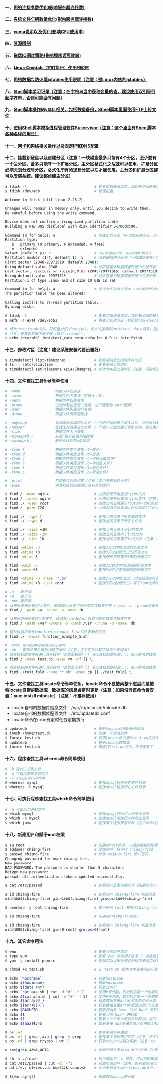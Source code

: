 #### 一、[网络连接参数优化(影响服务器连接数)][1]
#### 二、[系统文件句柄数量优化(影响服务器连接数)][2]
#### 三、[numa说明以及优化(影响CPU使用率)][3]
#### 四、[资源限制][4]
#### 五、[磁盘IO调度策略(影响程序读写效率)][5]
#### 六、[Linux Crontab（定时执行）使用和说明][7]
#### 七、[网络数据包防火墙iptables使用说明（注意：是Linux内核的iptables）][9]
#### 八、[Shell脚本学习记录（注意：在字符串当中获取变量的值，建议使用双引号引起字符串，否则可能会有问题）][8]
#### 九、[Shell脚本操作MySQL相关，包括数据备份，Sheel脚本里面使用FTP上传文件][10]
#### 十、[使用Shell脚本模拟进程管理软件Supervisor（注意：这个里面有Sheel脚本各种各样的用法）][11]
#### 十一、[网卡和网络相关操作以及固定IP和DNS配置][12]
#### 十二、挂载新硬盘以及创建分区（注意：一块磁盘最多只能有4个分区，至少要有一个主分区，最多只能有一个扩展分区。主分区格式化之后就可以使用，扩展分区必须先划分逻辑分区，格式化所有的逻辑分区以后才能使用。主分区和扩展分区都可以安装系统。建议都创建主分区）
```bash
$ fdisk -l                               # 查看机器硬盘信息，找到新添加的硬盘名称
$ fdisk /dev/sdb                         # 管理磁盘

Welcome to fdisk (util-linux 2.23.2).

Changes will remain in memory only, until you decide to write them.
Be careful before using the write command.

Device does not contain a recognized partition table
Building a new DOS disklabel with disk identifier 0x700dc500.

Command (m for help): n                  # 创建新的分区（n=创建新的分区，d=删除分区，p=列出分区列表，w=保存分区信息并退出，q=退出而不保存）
Partition type:
   p   primary (0 primary, 0 extended, 4 free)
   e   extended
Select (default p): p                    #（p=创建主分区，e=创建扩展分区）
Partition number (1-4, default 1): 1     # 当前磁盘的分区号（一块磁盘最多4个分区，所以最大是4，详情请看上面的注意事项）
First sector (2048-20971519, default 2048): 
Using default value 2048                 # 分区容量从磁盘容量的哪个位置开始
Last sector, +sectors or +size{K,M,G} (2048-20971519, default 20971519): 
Using default value 20971519             # 分区容量到磁盘容量的哪个位置结束
Partition 1 of type Linux and of size 10 GiB is set

Command (m for help): w                  # 保存分区信息并退出（n=创建新的分区，d=删除分区，p=列出分区列表，w=保存分区信息并退出，q=退出而不保存）
The partition table has been altered!

Calling ioctl() to re-read partition table.
Syncing disks.

$ fdisk -l                               # 查看机器硬盘信息，找到新添加的硬盘和分区名称
$ mkfs -t ext4 /dev/sdb1                 # 格式化新建分区（将新建分区/dev/sdb1格式化成ext4格式）

# 修改/etc/fstab文件，将磁盘分区/dev/sdb1，永久的挂载到/mnt/test_data目录，磁盘格式是ext4
# 注意：要重启机器才能生效（命令：reboot）
$ echo /dev/sdb1 /mnt/test_data ext4 defaults 0 0 >> /etc/fstab                       
```

#### 十三、修改时区（注意：建议系统安装时要设置好）
```bash
$ timedatectl list-timezones             # 查看系统所支持的所有时区
$ ls -l /etc/localtime                   # 查看系统当前时区
$ timedatectl set-timezone Asia/Shanghai # 修改为中国上海时区（注意：系统所支持的时区里面没有北京）
```

#### 十四、文件查找工具find简单使用
```bash
# -name                根据文件名查找
# -iname               根据文件名查找（忽略大小写）
# -perm                根据文件权限查找
# -prune               过滤掉某些目录（注意：这个要配合-path使用）
# -user                根据文件所属用户查找
# -group               根据文件所属组查找

# -nogroup             查找无有效属组的文件（一个组开始创建了很多文件，后来组被删除了，这些文件就是无有效属组的文件）
# -nouser              查找无有效属主的文件（一个用户开始创建了很多文件，后来用户被删除了，这些文件就是无有效属主的文件）
# -size                根据文件大小查找
# -mindepth n          从第n级子目录开始搜索
# -maxdepth n          最多查找到第n级目录

# -type f              根据文件类型查找（f=文件）
# -type d              根据文件类型查找（d=目录）
# -type c              根据文件类型查找（c=字符设备文件）
# -type b              根据文件类型查找（b=块设备文件）
# -type l              根据文件类型查找（l=链接文件）
# -type p              根据文件类型查找（p=管道文件）

# -print               打印查找后的结果（注意：这个参数是默认的）
# -exec                对查找后的结果进行其它命令操作

$ find / -name nginx                     # 从根目录开始查找nginx文件
$ find / -iname nginx                    # 从根目录开始查找nginx文件（忽略大小写）
$ find ./ -user root                     # 查找当前目录属于root用户的所有文件
$ find / -perm 776                       # 从根目录开始查找文件权限是777的文件

$ find ./ -type f                        # 查找当前目录下所有普通文件
$ find ./ -type d                        # 查找当前目录下所有文件夹

$ find ./ -size +1M                      # 查找当前目录大于lM的文件
$ find ./ -size -1M                      # 查找当前目录小于lM的文件
$ find ./ -size 1k                       # 查找当前目录等于lk的文件（注意：不能精确匹配大于等于1M（兆）的文件）

$ find -mtime -3                         # 查找3天之内修改过的所有文件
$ find -mtime +3                         # 查找3天之前修改过的所有文件
$ find -mtime 3                          # 查找修改天数等于3天的所有文件

$ find -mmin -3                          # 查找3分钟之内修改过的所有文件
$ find -mmin +3                          # 查找3分钟之前修改过的所有文件

$ find -mtime -3 -name '*.bd'            # 查找3天之内修改过，以bd结尾的所有文件
$ find -mtime +3 -user root              # 查找3天之前修改过，属于root的所有文件

# -o   表示或
# -a   表示与
# -not 表示非
# 从根目录开始查找*b文件，过滤掉/u目录下的所有文件和文件夹（-path /u -prune就是过滤/u目录，-o是并且的意思（就是后面的命令也会执行））
$ find / -path /u -prune -o -name *b  

# 从根目录开始查找*db文件，过滤掉/var和/usr目录下的所有文件和文件夹
$ find / -path /var -prune -o -path /usr -prune -o -name *db

# 查找当前目录比function_example_5.sh文件要新的文件
$ find ./ -newer function_example_5.sh

# -exec 查询结果后再执行其它操作
# -ok   查询结果后再执行其它操作（注意：这个在执行其它操作会有提示）
# 将查找到的文件再进行其它操作（这里是删除）{} 表示查找后的结果，\; 表示命令的结尾
$ find / -name test.db -exec rm -rf {} \;

# 将查找到的文件再进行其它操作（这里是复制）{} 表示查找后的结果，\; 表示命令的结尾
$ find ./test_fold -name '*.sh' -exec cp {} ./test_fold1 \;
```

#### 十五、文件查找工具locate命令简单使用，locate命令不是搜索整个磁盘而是搜索locate自带的数据库，数据库的信息会定时更新（注意：如果没有该命令请安装：yum install mlocate）（注意：不推荐使用）
 - locate自带的数据库信息文件：/var/lib/mlocate/mlocate.db
 - locate自带的数据库配置文件：/etc/updatedb.conf
 - locate命令在cron有定时任务定期执行
```bash
$ updatedb                               # 更新locate自带的数据信息
$ touch /home/test.db                    # 创建一个测试文件
$ locate test.db                         # 使用locate命令查找test.db文件所在目录（注意：应该是查不到的，因为locate数据库没有更新）
$ updatedb                               # 更新locate数据库
$ locate test.db                         # 再查找test.db文件，应该就有了
```

#### 十六、程序查找工具whereis命令简单使用
```bash
# -b 查找二进制文件
# -m 只返回帮助文档文件
# -s 只反回源代码文件
$ whereis mysql                          # 查找mysql程序所在文件目录 
$ whereis -b mysql                       # 查找mysql程序所在文件目录           
```

#### 十七、可执行程序查找工具which命令简单使用
```bash
# -b 只返回二进制文件
$ which mysql                            # 查找mysql可执行文件所在目录    
$ which -b mysql                         # 查找mysql可执行文件所在目录      
$ which java                             # 查找某个程序安装目录（这个命令找的是java的安装目录）   
```

#### 十八、新建用户和赋予root权限
```bash
$ su root                                # 切换到root账号，以便创建新的账号
$ adduser chiang-fire                    # 添加用户，名字叫 chiang-fire
$ passwd chiang-fire                     # 修改 chiang-fire 账户密码
Changing password for user chiang-fire.
New password: 
BAD PASSWORD: The password is shorter than 8 characters
Retype new password: 
passwd: all authentication tokens updated successfully.

$ cat /etc/passwd                        # 查看用户是否创建成功（如果成功了，在这个文件里面会有刚刚创建的那个用户信息）

$ id chiang-fire                         # 查看用户 chiang-fire 权限信息（注意：这个时候是没有root权限）
uid=1000(chiang-fire) gid=1000(chiang-fire) groups=1000(chiang-fire)

$ usermod -g root chiang-fire            # 赋予账号 root 权限给chiang-fire账户（其实就是将chiang-fire账户添加到root组里）

$ su chiang-fire                         # 切换到chiang-fire账户

$ id chiang-fire                         # 查看用户 chiang-fire 权限信息（gid=0(root) groups=0(root) 表示有root权限了）
uid=1000(chiang-fire) gid=0(root) groups=0(root)
```

#### 十九、其它命令用法
```bash
$ who                                    # 查看当前用户信息
$ type yum                               # 查看 yum 命令相关信息（一般会显示脚本所在路径）
$ yum -y install psmisc                  # 安装可以以树状图显示程序安装包详细信息工具（就是支持：pstree 命令）

$ chmod +x text.sh                       # 让 text.sh 脚本文件变成可自行文件（因为新建的脚本文件需要配合  bash 才能执行）

$ echo `hostname`                        # 获取hostname
$ echo $(hostname)                       # 获取hostname
$ echo $(date +%Y)                       # 获取当前年
$ echo `cat aaa.sh | cut -d "#" -f 1`    # 使用#号分割，取分割后第一个位置的数据（-d指定分隔符，-f指定获取位置）
$ echo $(cat aaa.sh | cut -d "#" -f 1)   # 使用#号分割，取分割后第一个位置的数据（-d指定分隔符，-f指定获取位置）
$ echo ${array[@]}                       # 获取数组变量array里面的所有元素
$ echo ${array[0]}                       # 获取数组变量array里面的第0个元素
$ scho $BASHPID                          # 获取到当前 bash 的父 bash 的ID，然后打印出来
$ echo $$                                # 查看当前 bash 进程ID
$ echo $?                                # 查看上一个命令是否执行成功，返回 0 标识成功，非 0 标识失败
$ echo ${aaa}4545                        # 取到变量 aaa变量的值以后再加上4545最后显示出来（注意：这是字符串拼接） 

$ ps -ef                                 # 查看系统所有进程
$ ps -ef | grep java | grep -v grep      # 查找某个进程是否存在（注意：这个命令也会启一个进程，同时也会被查出来。grep -v grep 就是过滤掉这个命令启动的进程）
$ ps -ef | grep crypto | wc -l           # 获取crypto进程的条数（注意：wc -l 就是统计数据的条数）

$ env|grep JAVA_OPTS                     # 查看环境变量JAVA_OPTS的值（注意：这个是前置匹配）

$ sh -x ./fn.sh                          # 执行脚本加 -x 参数，可以打印脚本的执行过程
$ cat /etc/passwd | cut -d: -f1          # 获取所有用户（说明：先获取到/etc/passwd里面的所有数据，再通过:号进行行分割，再获取每一行分割后的第一个位置的数据）
$ dd if=./ of=test.db bs=512k count=2    # 在当前目录生成一个test.db文件，大小是1M（大小=bs * count）

$ ${#array[@]}                           # 获取数组array的长度
```

[1]: https://github.com/firechiang/linux-test/tree/master/docs/ipv4-parameter-optimization.md
[2]: https://github.com/firechiang/linux-test/tree/master/docs/network-io-optimization.md
[3]: https://github.com/firechiang/linux-test/tree/master/docs/numa-explain.md
[4]: https://github.com/firechiang/linux-test/tree/master/docs/resources-limits.md
[5]: https://github.com/firechiang/linux-test/tree/master/docs/disk-io-strategy.md
[7]: https://github.com/firechiang/linux-test/tree/master/docs/linux-crontable-use.md
[8]: https://github.com/firechiang/linux-test/tree/master/docs/shell/index.md
[9]: https://github.com/firechiang/linux-test/tree/master/docs/iptables-doc.md
[10]: https://github.com/firechiang/linux-test/tree/master/docs/shell-mysql-operation.md
[11]: https://github.com/firechiang/linux-test/tree/master/docs/shell-supervisor-impl.md
[12]: https://github.com/firechiang/linux-test/tree/master/docs/network-ip.md
